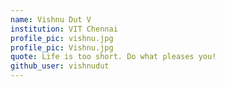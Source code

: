 ```yaml
---
name: Vishnu Dut V
institution: VIT Chennai
profile_pic: vishnu.jpg
profile_pic: Vishnu.jpg
quote: Life is too short. Do what pleases you!
github_user: vishnudut
---
```

